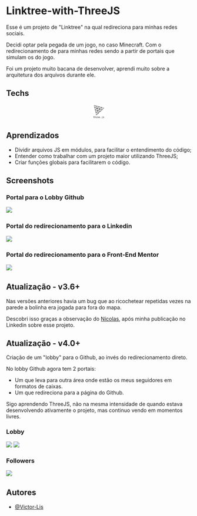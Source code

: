 # Linktree-with-ThreeJS

Esse é um projeto de "Linktree" na qual redireciona para minhas redes sociais.

Decidi optar pela pegada de um jogo, no caso Minecraft. Com o redirecionamento de para minhas redes sendo a partir de portais que simulam os do jogo.

Foi um projeto muito bacana de desenvolver, aprendi muito sobre a arquitetura dos arquivos durante ele.

## Techs
<div align="center">
  <img width="40" height="40" src="https://github.com/devicons/devicon/blob/master/icons/threejs/threejs-original-wordmark.svg" alt="ThreeJS">
</div>

## Aprendizados

- Dividir arquivos JS em módulos, para facilitar o entendimento do código;
- Entender como trabalhar com um projeto maior utilizando ThreeJS;
- Criar funções globais para facilitarem o código.

## Screenshots

### Portal para o Lobby Github
![](https://github.com/Victor-Lis/Portfolio-with-ThreeJS/blob/master/src/imgs/Project-Images/print1.png)

### Portal do redirecionamento para o Linkedin
![](https://github.com/Victor-Lis/Portfolio-with-ThreeJS/blob/master/src/imgs/Project-Images/print2.png)

### Portal do redirecionamento para o Front-End Mentor
![](https://github.com/Victor-Lis/Portfolio-with-ThreeJS/blob/master/src/imgs/Project-Images/print3.png)

## Atualização - v3.6+

Nas versões anteriores havia um bug que ao ricochetear repetidas vezes na parede a bolinha era jogada para fora do mapa.

Descobri isso graças a observação do [Nícolas](https://github.com/NicolasOBP), após minha publicação no Linkedin sobre esse projeto.

## Atualização - v4.0+

Criação de um "lobby" para o Github, ao invés do redirecionamento direto.

No lobby Github agora tem 2 portais:
- Um que leva para outra área onde estão os meus seguidores em formatos de caixas.
- Um que redireciona para a página do Github.


Sigo aprendendo ThreeJS, não na mesma intensidade de quando estava desenvolvendo ativamente o projeto, mas continuo vendo em momentos livres.

### Lobby
![](https://github.com/Victor-Lis/Portfolio-with-ThreeJS/blob/master/src/imgs/Project-Images/github-lobby.png)
![](https://github.com/Victor-Lis/Portfolio-with-ThreeJS/blob/master/src/imgs/Project-Images/github-lobby2.png)

### Followers
![](https://github.com/Victor-Lis/Portfolio-with-ThreeJS/blob/master/src/imgs/Project-Images/github-followers.png)

## Autores

- [@Victor-Lis](https://github.com/Victor-Lis)
